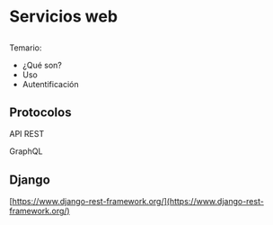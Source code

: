 # Servicios web

## 

Temario:

- ¿Qué son?
- Uso
- Autentificación

## Protocolos

API REST

GraphQL

## Django

[https://www.django-rest-framework.org/](https://www.django-rest-framework.org/)


